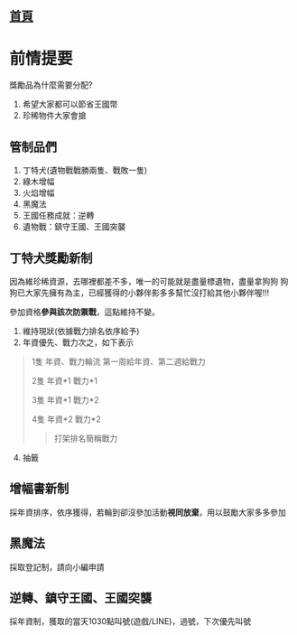 [首頁](首頁.md)
---
# 前情提要
獎勵品為什麼需要分配?
1. 希望大家都可以節省王國幣
2. 珍稀物件大家會搶

## 管制品們
1. 丁特犬(遺物戰戰勝兩隻、戰敗一隻)
2. 綠木增幅
3. 火焰增幅
4. 黑魔法
5. 王國任務成就：逆轉
6. 遺物戰：鎮守王國、王國突襲

## 丁特犬獎勵新制
因為維珍稀資源，去哪裡都差不多，唯一的可能就是盡量標遺物，盡量拿狗狗
狗狗已大家先擁有為主，已經獲得的小夥伴影多多幫忙沒打給其他小夥伴喔!!!

參加資格**參與該次防禦戰**，這點維持不變。
1. 維持現狀(依據戰力排名依序給予)
2. 年資優先、戰力次之，如下表示
>1隻 年資、戰力輪流 第一周給年資、第二週給戰力
>
>2隻 年資\*1 戰力\*1
>
>3隻 年資\*1 戰力\*2
>
>4隻 年資\*2 戰力\*2
>
>> 打架排名簡稱戰力

4. 抽籤



## 增幅書新制
採年資排序，依序獲得，若輪到卻沒參加活動**視同放棄**，用以鼓勵大家多多參加

## 黑魔法
採取登記制，請向小編申請

## 逆轉、鎮守王國、王國突襲
採年資制，獲取的當天1030點叫號(遊戲/LINE)，過號，下次優先叫號
